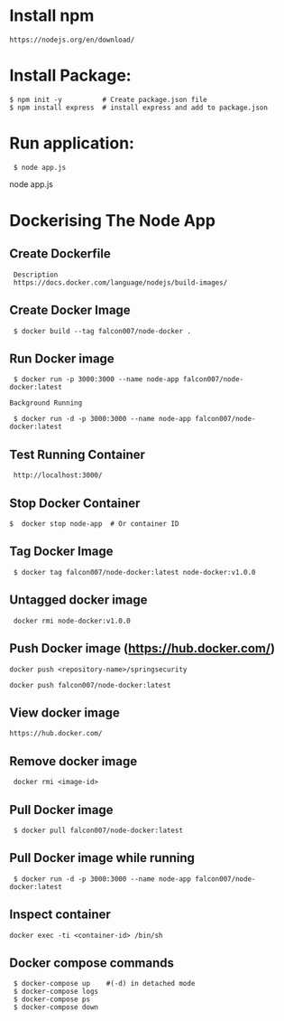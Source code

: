 # Install npm
 ```
 https://nodejs.org/en/download/
 ```
# Install Package:

```
$ npm init -y          # Create package.json file
$ npm install express  # install express and add to package.json
```

# Run application:

```
 $ node app.js
```
node app.js

# Dockerising The Node App

## Create Dockerfile 
 ```
  Description
  https://docs.docker.com/language/nodejs/build-images/
```

## Create Docker Image
```
 $ docker build --tag falcon007/node-docker .
```

## Run Docker image
```
 $ docker run -p 3000:3000 --name node-app falcon007/node-docker:latest

Background Running

 $ docker run -d -p 3000:3000 --name node-app falcon007/node-docker:latest
```

## Test Running Container

```
 http://localhost:3000/
```

## Stop Docker Container

```
$  docker stop node-app  # Or container ID
```

## Tag Docker Image

```
 $ docker tag falcon007/node-docker:latest node-docker:v1.0.0
```

## Untagged docker image

```
 docker rmi node-docker:v1.0.0
```

## Push Docker image (https://hub.docker.com/)

```
docker push <repository-name>/springsecurity

docker push falcon007/node-docker:latest
```

## View docker image

```
https://hub.docker.com/
```

## Remove docker image

```
 docker rmi <image-id>
```

## Pull Docker image

```
 $ docker pull falcon007/node-docker:latest
```

## Pull Docker image while running

```
 $ docker run -d -p 3000:3000 --name node-app falcon007/node-docker:latest
```
## Inspect container

``` 
docker exec -ti <container-id> /bin/sh
```

## Docker compose commands

``` 
 $ docker-compose up    #(-d) in detached mode
 $ docker-compose logs
 $ docker-compose ps
 $ docker-compose down
```